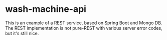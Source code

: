 # wash-machine-api
This is an example of a REST service, based on Spring Boot and Mongo DB.  The REST implementation is not pure-REST with various server error codes, but it's still nice.
